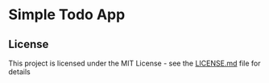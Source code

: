 # Simple Todo App
## License

This project is licensed under the MIT License - see the [LICENSE.md](LICENSE.md) file for details

